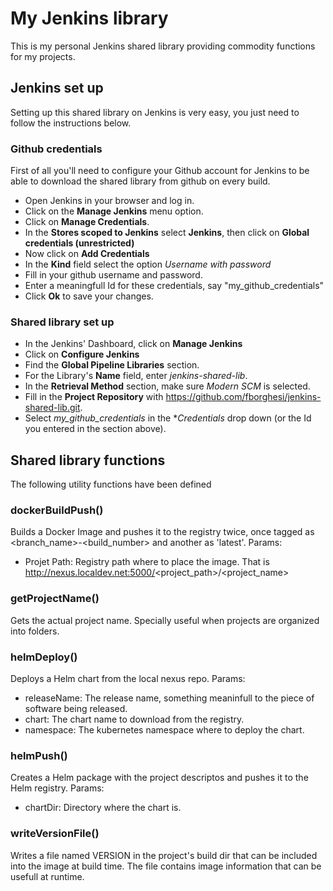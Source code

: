 # My Jenkins library

This is my personal Jenkins shared library providing commodity functions for my projects.


## Jenkins set up

Setting up this shared library on Jenkins is very easy, you just need to follow the instructions below.

### Github credentials
First of all you'll need to configure your Github account for Jenkins to be able to download the shared library from github on every build.

* Open Jenkins in your browser and log in.
* Click on the **Manage Jenkins** menu option.
* Click on **Manage Credentials**.
* In the **Stores scoped to Jenkins** select **Jenkins**, then click on **Global credentials (unrestricted)**
* Now click on **Add Credentials**
* In the **Kind** field select the option *Username with password*
* Fill in your github username and password.
* Enter a meaningfull Id for these credentials, say "my_github_credentials"
* Click **Ok** to save your changes.

### Shared library set up
* In the Jenkins' Dashboard, click on **Manage Jenkins**
* Click on **Configure Jenkins**
* Find the **Global Pipeline Libraries** section.
* For the Library's **Name** field, enter *jenkins-shared-lib*.
* In the **Retrieval Method** section, make sure *Modern SCM* is selected.
* Fill in the **Project Repository** with https://github.com/fborghesi/jenkins-shared-lib.git.
* Select *my_github_credentials* in the **Credentials* drop down (or the Id you entered in the section above).



## Shared library functions

The following utility functions have been defined

### dockerBuildPush()
Builds a Docker Image and pushes it to the registry twice, once tagged as <branch_name>-<build_number> and another as 'latest'.
Params:
 * Projet Path: Registry path where to place the image. That is http://nexus.localdev.net:5000/<project_path>/<project_name>

### getProjectName()
Gets the actual project name. Specially useful when projects are organized into folders.

### helmDeploy()
Deploys a Helm chart from the local nexus repo.
Params:
 * releaseName: The release name, something meaninfull to the piece of software being released.
 * chart: The chart name to download from the registry.
 * namespace: The kubernetes namespace where to deploy the chart.


### helmPush()
Creates a Helm package with the project descriptos and pushes it to the Helm registry.
Params: 
 * chartDir: Directory where the chart is.

### writeVersionFile()
Writes a file named VERSION in the project's build dir that can be included into the image at build time. The file contains image information that can be usefull at runtime.